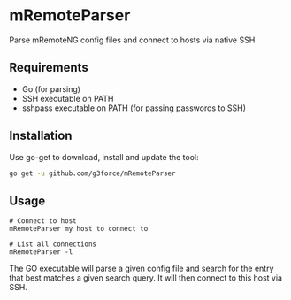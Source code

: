 # mRemoteParser
Parse mRemoteNG config files and connect to hosts via native SSH

## Requirements

 * Go (for parsing)
 * SSH executable on PATH
 * sshpass executable on PATH (for passing passwords to SSH)

## Installation

Use go-get to download, install and update the tool:
```bash
go get -u github.com/g3force/mRemoteParser
```

## Usage

```
# Connect to host
mRemoteParser my host to connect to

# List all connections
mRemoteParser -l
```

The GO executable will parse a given config file and search for the entry that best matches a given search query. 
It will then connect to this host via SSH.
